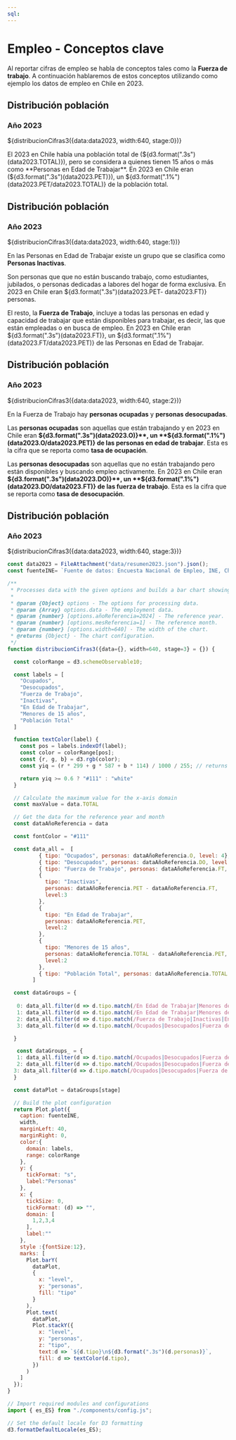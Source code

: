 ```yaml
---
sql:
---
```


# Empleo - Conceptos clave 


Al reportar cifras de empleo se habla de conceptos tales como la **Fuerza de trabajo**. A continuación hablaremos de estos conceptos utilizando como ejemplo los datos de empleo en Chile en 2023. 

<div class="card">
<h2>Distribución población</h2>
<h3>Año 2023</h3>
<div>${distribucionCifras3({data:data2023, width:640, stage:0})}</div>
</div><!--card-->

El 2023 en Chile había una población total de (${d3.format(".3s")(data2023.TOTAL)}), pero se considera a quienes tienen 15 años o más como **Personas en Edad de Trabajar**.  En 2023 en Chile eran (${d3.format(".3s")(data2023.PET)}), un ${d3.format(".1%")(data2023.PET/data2023.TOTAL)} de la población total.


<div class="card">
<h2>Distribución población</h2>
<h3>Año 2023</h3>
<div>${distribucionCifras3({data:data2023, width:640, stage:1})}</div>

</div><!--card-->


En las Personas en Edad de Trabajar existe un grupo que se clasifica como **Personas Inactivas**.  

Son personas que que no están buscando trabajo, como estudiantes, jubilados, o personas dedicadas a labores del hogar de forma exclusiva. En 2023 en Chile eran ${d3.format(".3s")(data2023.PET- data2023.FT)} personas.

El resto, la **Fuerza de Trabajo**, incluye a todas las personas en edad y capacidad de trabajar que están disponibles para trabajar, es decir, las que están empleadas o en busca de empleo. En 2023 en Chile eran ${d3.format(".3s")(data2023.FT)}, un ${d3.format(".1%")(data2023.FT/data2023.PET)} de las Personas en Edad de Trabajar.

<div class="card">
<h2>Distribución población</h2>
<h3>Año 2023</h3>
<div>${distribucionCifras3({data:data2023, width:640, stage:2})}</div>
</div><!--card-->


En la Fuerza de Trabajo hay **personas ocupadas** y **personas desocupadas**.

Las **personas ocupadas** son aquellas que están trabajando y en 2023 en Chile eran **${d3.format(".3s")(data2023.O)}**, un **${d3.format(".1%")(data2023.O/data2023.PET)} de las personas en edad de trabajar**.  Esta es la cifra que se reporta como **tasa de ocupación**.

Las **personas desocupadas** son aquellas que no están trabajando pero están disponibles y buscando empleo activamente. En 2023 en Chile eran **${d3.format(".3s")(data2023.DO)}**, un **${d3.format(".1%")(data2023.DO/data2023.FT)} de las fuerza de trabajo**. Esta es la cifra que se reporta como **tasa de desocupación**.

<div class="card">
<h2>Distribución población</h2>
<h3>Año 2023</h3>
<div>${distribucionCifras3({data:data2023, width:640, stage:3})}</div>
</div><!--card-->


```js
const data2023 = FileAttachment("data/resumen2023.json").json();
const fuenteINE= `Fuente de datos: Encuesta Nacional de Empleo, INE, Chile`;
``` 

```js
/**
 * Processes data with the given options and builds a bar chart showing the distribution of the population.
 * 
 * @param {Object} options - The options for processing data.
 * @param {Array} options.data - The employment data.
 * @param {number} [options.añoReferencia=2024] - The reference year.
 * @param {number} [options.mesReferencia=1] - The reference month.
 * @param {number} [options.width=640] - The width of the chart.
 * @returns {Object} - The chart configuration.
 */
function distribucionCifras3({data={}, width=640, stage=3} = {}) {

  const colorRange = d3.schemeObservable10;

  const labels = [
    "Ocupados",
    "Desocupados",
    "Fuerza de Trabajo",
    "Inactivas",
    "En Edad de Trabajar",
    "Menores de 15 años",
    "Población Total"
  ]

  function textColor(label) {
    const pos = labels.indexOf(label);
    const color = colorRange[pos];
    const {r, g, b} = d3.rgb(color);
    const yiq = (r * 299 + g * 587 + b * 114) / 1000 / 255; // returns values between 0 and 1

    return yiq >= 0.6 ? "#111" : "white"
  }

  // Calculate the maximum value for the x-axis domain
  const maxValue = data.TOTAL

  // Get the data for the reference year and month
  const dataAñoReferencia = data

  const fontColor = "#111"

  const data_all =  [
          { tipo: "Ocupados", personas: dataAñoReferencia.O, level: 4},
          { tipo: "Desocupados", personas: dataAñoReferencia.DO, level: 4 },
          { tipo: "Fuerza de Trabajo", personas: dataAñoReferencia.FT, level:3 },
          {
            tipo: "Inactivas",
            personas: dataAñoReferencia.PET - dataAñoReferencia.FT,
            level:3
          },
          {
            tipo: "En Edad de Trabajar",
            personas: dataAñoReferencia.PET,
            level:2
          },
          {
            tipo: "Menores de 15 años",
            personas: dataAñoReferencia.TOTAL - dataAñoReferencia.PET,
            level:2
          },
          { tipo: "Población Total", personas: dataAñoReferencia.TOTAL , level:1}
        ]

  const dataGroups = {
    
   0: data_all.filter(d => d.tipo.match(/En Edad de Trabajar|Menores de 15 años|Población Tota|Fuerza de Trabajo|Inactivas|Ocupados|Desocupados/)),
   1: data_all.filter(d => d.tipo.match(/En Edad de Trabajar|Menores de 15 años|Población Tota/)),
   2: data_all.filter(d => d.tipo.match(/Fuerza de Trabajo|Inactivas|En Edad de Trabajar/)),
   3: data_all.filter(d => d.tipo.match(/Ocupados|Desocupados|Fuerza de Trabajo/))

  }

   const dataGroups_ = {
   1: data_all.filter(d => d.tipo.match(/Ocupados|Desocupados|Fuerza de Trabajo/)),
   2: data_all.filter(d => d.tipo.match(/Ocupados|Desocupados|Fuerza de Trabajo|Inactivas|En Edad de Trabajar/)),
  3: data_all.filter(d => d.tipo.match(/Ocupados|Desocupados|Fuerza de Trabajo|Inactivas|En Edad de Trabajar|Menores de 15 años|Población Total/))
  }

  const dataPlot = dataGroups[stage]

  // Build the plot configuration
  return Plot.plot({
    caption: fuenteINE,
    width,
    marginLeft: 40,
    marginRight: 0,
    color:{
      domain: labels,
      range: colorRange
    },
    y: { 
      tickFormat: "s", 
      label:"Personas"
    },
    x: {
      tickSize: 0,
      tickFormat: (d) => "",
      domain: [
        1,2,3,4
      ],
      label:""
    },
    style :{fontSize:12},
    marks: [
      Plot.barY(
        dataPlot,
        {
          x: "level",
          y: "personas",
          fill: "tipo"
        }
      ),
      Plot.text(
        dataPlot,
        Plot.stackY({
          x: "level",
          y: "personas",
          z: "tipo",
          text:d => `${d.tipo}\n${d3.format(".3s")(d.personas)}`,
          fill: d => textColor(d.tipo),
        })
      )
    ]
  });
}

```

```js
// Import required modules and configurations
import { es_ES} from "./components/config.js";

// Set the default locale for D3 formatting
d3.formatDefaultLocale(es_ES);
```